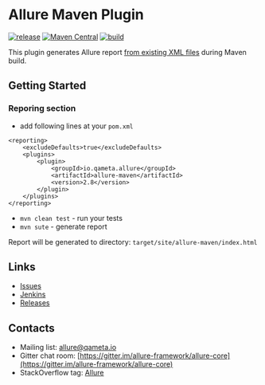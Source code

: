 # Allure Maven Plugin 

[![release](http://github-release-version.herokuapp.com/github/allure-framework/allure-maven-plugin/release.svg?style=flat)](https://github.com/allure-framework/allure-maven-plugin/releases/latest) 
[![Maven Central](https://maven-badges.herokuapp.com/maven-central/ru.yandex.qatools.allure/allure-maven-plugin/badge.svg?style=flat)](https://maven-badges.herokuapp.com/maven-central/ru.yandex.qatools.allure/allure-maven-plugin) 
[![build](https://img.shields.io/jenkins/s/http/ci.qatools.ru/allure-maven-plugin_master-deploy.svg?style=flat)](http://ci.qatools.ru/job/allure-maven-plugin_master-deploy/lastBuild/)

This plugin generates Allure report [from existing XML files](https://github.com/allure-framework/allure-core/wiki#gathering-information-about-tests) during Maven build.

## Getting Started

### Reporing section

* add following lines at your `pom.xml`
```
<reporting>
    <excludeDefaults>true</excludeDefaults>
    <plugins>
        <plugin>
            <groupId>io.qameta.allure</groupId>
            <artifactId>allure-maven</artifactId>
            <version>2.8</version>
        </plugin>
    </plugins>
</reporting>
```
* `mvn clean test` - run your tests
* `mvn sute` - generate report

Report will be generated tо directory: `target/site/allure-maven/index.html`

## Links

* [Issues](https://github.com/allure-framework/allure-maven/issues)
* [Jenkins](https://ci.qameta.io/job/allure-maven/)
* [Releases](https://github.com/allure-framework/allure-maven/releases)

## Contacts
* Mailing list: [allure@qameta.io](mailto:allure@qameta.io)
* Gitter chat room: [https://gitter.im/allure-framework/allure-core](https://gitter.im/allure-framework/allure-core)
* StackOverflow tag: [Allure](http://stackoverflow.com/questions/tagged/allure)
